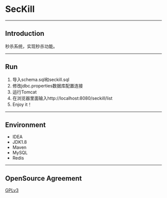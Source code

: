 # SecKill

---

## Introduction
秒杀系统，实现秒杀功能。

---

## Run
1. 导入schema.sql和seckill.sql
2. 修改jdbc.properties数据库配置连接
3. 运行Tomcat
4. 在浏览器里面输入http://localhost:8080/seckill/list
5. Enjoy it！

---

## Environment
- IDEA
- JDK1.8
- Maven
- MySQL
- Redis

---

## OpenSource Agreement
[GPLv3](https://github.com/SkyAndCode/SecKill/blob/master/LICENSE)